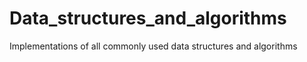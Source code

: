 # Data_structures_and_algorithms
Implementations of all commonly used data structures and algorithms
